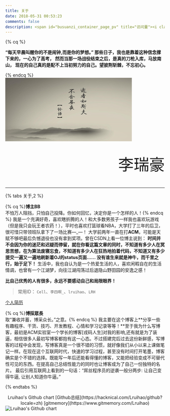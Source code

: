 ```yaml
---
title: 关于
date: 2018-05-31 00:53:23
comments: false
description: <span id="busuanzi_container_page_pv" title="访问量"><i class="fa fa-lightbulb-o"></i> <span id="busuanzi_value_page_pv"></span></span>
---
```


{% cq %}

**“每天早晨叫醒你的不是闹钟,而是你的梦想。”
那些日子，我也是靠着这种信念撑下来的，一心为了高考，
然而当那一场战役结束之后，是真的刀枪入库，马放南山，
现在的自己真的是配不上当初努力的自己。望披荆斩棘，不忘初心。**

{% endcq %}    
<img src="/images/about.jpg" width="400" height="200">
<p style="font-family: mmt-eg;font-size: 350%;line-height:45px;text-align: right;">李瑞豪</p>

---

{% tabs 关于,2 %}
<!-- tab 关于博主 -->
{% cq %}**博主BB**<br/>不怕万人阻挡，只怕自己投降。你如何回忆，决定你是一个怎样的人！{% endcq %}
我是一个充满好奇，喜欢瞎折腾的人！和大多数男孩子一样我也喜欢玩游戏（但是我只会玩王者农药！），平时也喜欢打篮球看NBA，大学打了三年的后卫，很可惜只带领班队拿下了一场比赛—\_—！
大学前两年一直在打**ACM**，可能是天赋不够吧最后负憾退役也没有拿到奖项。曾在CSDN上看一位博主说到：
**时间并不会因为你的迷茫和迟疑而停留，就在你看这篇文章的同时，不知道有多少人在冥思苦想，在为算法废寝忘食，不知道有多少人在狂热地拍着代码，不知道又有多少提交一遍又一遍地刷新着OJ的status页面…… 
没有谁生来就是神牛，而千里之行，始于足下！**
生活中，我也自认为是一个热爱生活的人，喜欢闲暇自在的生活情调，也曾有一个江湖梦，向往江湖闯荡过后退隐山野田园的安逸之感！

**比自己优秀的人有很多，永远不要感动自己和局限眼界！**
> 常用ID： `Cell`、`李四啊_`、`lruihao`、`LRH`

<a class="LinkCard" href="https://lruihao.cn/posts/resume.html" target="_blank">个人简历</a>
<!-- endtab -->
<!-- tab 关于博客 -->
{% cq %}**博採眾長**<br/>取“兼收并蓄，博采众长。”之意。{% endcq %}
我主要在这个博客上**分享一些有趣程序、干货、技巧、开发教程、心情和学习记录等等！**至于我为什么写博客，最初是ACM实验室一个学长的博客[戎码人生]对我的影响,还有就是为了装逼，相信很多人最初写博客都抱有这一心态。不过搭建完后过去这份新鲜感，写博客的过程中会发现，写博客真是一个很不错的习惯，就好像我们从小以来上课做笔记一样。在现在这个互联网时代，快速的学习过程，甚至没有时间打开笔墨，博客确实是个不错的选择。既能写一年后还能看得懂的博客，又能把经验变成不可替代性可见的东西。在提高自己总结性能力的同时也让博客成为了自己一份独特的名片。
最后引用互联网上看到的一句话：“屌丝程序员的逆袭一般分两步: 让自己变得牛逼, 让别人知道你牛逼。”
<!-- endtab -->

{% endtabs %}

<center>Lruihao's Github chart [Github总结](https://hacknical.com/Lruihao/github?locale=zh) [gitmemory](https://www.gitmemory.com/Lruihao)</center>
<img src="https://ghchart.rshah.org/Lruihao.svg" alt="Lruihao's Github chart" />
